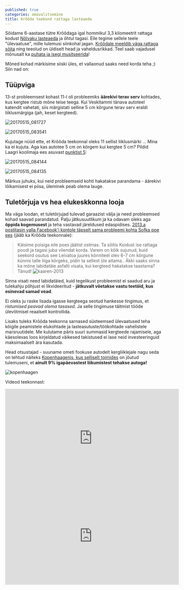 ```yaml
---
published: true
categories: omavalitsemine
title: Krõõda teekond rattaga lasteaeda
---
```


Sõidame 6-aastase tütre Krõõdaga igal hommikul 3,3 kilomeetrit rattaga kodust [Nõlvaku lasteaeda](http://www.nolvakulasteaed.ee/) ja õhtul tagasi. Eile tegime sellele teele "ülevaatuse", mille tulemusi siinkohal jagan. [Krõõdale meeldib väga rattaga sõita](https://youtu.be/rF5ttnIyJrk?t=3m5s) ning teeolud on üldiselt head ja vaheldusrikkad. Teel saab vajadusel mõnusalt ka [puhata ja isegi musitseerida](https://youtu.be/SxVOc4NfIFg?t=2m43s)!

Mõned kohad märkisime siiski üles, et vallaonud saaks need korda teha ;) Siin nad on:

<script src="https://gist.github.com/tormi/74334dde3158a9ccd06bc27404d08f84.js"></script>

## Tüüpviga

13-st probleemsest kohast 11-l oli probleemiks **äärekivi terav serv** kohtades, kus kergtee ristub mõne teise teega. Kui Veskitammi tänava autoteel katendit vahetati, siis märgistati selline 5 cm kõrgune terav serv eraldi liiklusmärgiga (jah, keset kergteed).

![20170515_081727](https://cloud.githubusercontent.com/assets/146800/26518103/6d417874-42b1-11e7-99cf-9958a7bd795e.jpg)

![20170515_083541](https://cloud.githubusercontent.com/assets/146800/26518119/e7db632e-42b1-11e7-83cd-0accc5b10a4d.jpg)

Kujutage nüüd ette, et Krõõda teekonnal oleks 11 sellist liiklusmärki ... Mina ka ei kujuta. Aga kas autotee 5 cm on kõrgem kui kergtee 5 cm? Pildid Laagri koolimaja ees asuvast [punktist 5](https://youtu.be/SxVOc4NfIFg?t=3m25s):

![20170515_084144](https://cloud.githubusercontent.com/assets/146800/26518128/396b6b4e-42b2-11e7-930b-78bcef373228.jpg)

![20170515_084135](https://cloud.githubusercontent.com/assets/146800/26518132/45b8dd78-42b2-11e7-8b3f-d4013e43ebdc.jpg)

Märkus juhuks, kui neid probleemseid kohti hakatakse parandama - äärekivi lõikamisest ei piisa, üleminek peab olema lauge.

## Tuletõrjuja vs hea elukeskkonna looja

Ma väga loodan, et tuletõrjujad tulevad garaazist välja ja need probleemsed kohad saavad parandatud. Palju jätkusuutlikum ja ka odavam oleks aga **õppida kogemusest** ja teha vastavad järeldused edaspidises. [2013.a postitasin valla Facebook'i kontole täpselt sama probleemi kohta Sofka poe ees](https://www.facebook.com/photo.php?fbid=3125543114794&set=o.338787067638&type=3&theater) (jääb ka Krõõda teekonnale):

> Käisime poisiga eile poes jäätist ostmas. Ta sõitis Koidust ise rattaga poodi ja tagasi juba viiendat korda. Varem on kõik sujunud, kuid seekord osutus see Leivatoa juures kõnniteel olev 6-7 cm kõrgune künnis talle liiga kõrgeks, pidin ta sellest üle aitama..
> Äkki saaks sinna ka mõne labidatäie asfalti visata, kui kergteed hakatakse taastama? Tänud!
> ![kaaren-2013](https://cloud.githubusercontent.com/assets/146800/26539648/4a8f74ba-4456-11e7-82e4-eadb1d226e3a.jpg)

Sinna visati need labidatäied, kuid tegelikust probleemist ei saadud aru ja tulekahju põhjust ei likvideeritud - **jätkuvalt võetakse vastu teetöid, kus esinevad samad vead**.

Ei oleks ju raske lisada igasse kergteega seotud hankesse tingimus, et _ristumised peavad olema tasased_. Ja selle tingimuse täitmist tööde ülevõtmisel reaalselt kontrollida.

Lisaks tuleks Krõõda teekonna sarnased süsteemsed ülevaatused teha kõigile peamistele elukohtade ja lasteasutuste/töökohtade vahelistele marsruutidele. Me kulutame päris suuri summasid kergteede rajamisele, aga käesolevas loos kirjeldatud väikesed takistused ei lase neid investeeringuid maksimaalselt ära kasutada.

Head otsustajad - suuname ometi fookuse autodelt kergliiklejale nagu seda on tehtud näiteks [Kopenhaagenis, kus selliselt toimides](http://www.copenhagenize.com/) on jõutud tulemuseni, et **ainult 9% igapäevastest liikumistest tehakse autoga!**

![kopenhaagen](https://cloud.githubusercontent.com/assets/146800/26540249/1b334f04-4459-11e7-9328-2a63d2083a2b.jpg)

Videod teekonnast:

<iframe width="560" height="315" src="https://www.youtube.com/embed/SxVOc4NfIFg?list=PLXD3MdP3HjILUaF--gAVKuCiqDFQa0pOc" frameborder="0" allowfullscreen></iframe>

<iframe width="560" height="315" src="https://www.youtube.com/embed/rF5ttnIyJrk?list=PLXD3MdP3HjILUaF--gAVKuCiqDFQa0pOc" frameborder="0" allowfullscreen></iframe>

